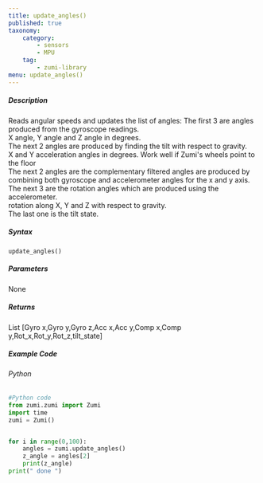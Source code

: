 ```yaml
---
title: update_angles()
published: true
taxonomy:
    category:
        - sensors
        - MPU
    tag:
        - zumi-library
menu: update_angles()
---
```


##### Description
Reads angular speeds and updates the list of angles:
The first 3 are angles produced from the gyroscope readings.<br />
X angle, Y angle and Z angle in degrees.<br />
The next 2 angles are produced by finding the tilt with respect to gravity.<br />
X and Y acceleration angles in degrees. Work well if Zumi's wheels point to the floor<br />
The next 2 angles are the complementary filtered angles are produced by combining both gyroscope and accelerometer angles for the x and y axis.<br />
The next 3 are the rotation angles which are produced using the accelerometer.<br />
rotation along X, Y and Z with respect to gravity.<br />
The last one is the tilt state.<br />
        
##### Syntax
```update_angles()```<br />

##### Parameters
None

##### Returns
List [Gyro x,Gyro y,Gyro z,Acc x,Acc y,Comp x,Comp y,Rot_x,Rot_y,Rot_z,tilt_state]

##### Example Code
###### Python
```python
#Python code
from zumi.zumi import Zumi
import time
zumi = Zumi()


for i in range(0,100):
    angles = zumi.update_angles()
    z_angle = angles[2]
    print(z_angle)
print(" done ")

```